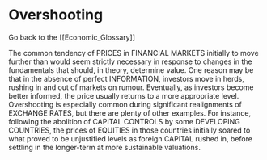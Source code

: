 # Overshooting

Go back to the [[Economic_Glossary]]


The common tendency of PRICES in FINANCIAL MARKETS initially to move further than would seem strictly necessary in response to changes in the fundamentals that should, in theory, determine value. One reason may be that in the absence of perfect INFORMATION, investors move in herds, rushing in and out of markets on rumour. Eventually, as investors become better informed, the price usually returns to a more appropriate level. Overshooting is especially common during significant realignments of EXCHANGE RATES, but there are plenty of other examples. For instance, following the abolition of CAPITAL CONTROLS by some DEVELOPING COUNTRIES, the prices of EQUITIES in those countries initially soared to what proved to be unjustified levels as foreign CAPITAL rushed in, before settling in the longer-term at more sustainable valuations.




